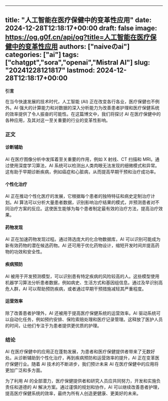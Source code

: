 
---
title: "人工智能在医疗保健中的变革性应用"
date: 2024-12-28T12:18:17+00:00
draft: false
image: https://og.g0f.cn/api/og?title=人工智能在医疗保健中的变革性应用
authors: ["naiveのai"]
categories: ["ai"]
tags: ["chatgpt","sora","openai","Mistral AI"]
slug: "20241228121817"
lastmod: 2024-12-28T12:18:17+00:00
---
**引言**

在当今快速发展的技术时代，人工智能 (AI) 正在改变各行各业，医疗保健也不例外。AI 强大的计算能力和对数据的深入分析能力为改善患者护理和医疗保健系统的效率提供了令人振奋的可能性。在这篇博文中，我们将探讨 AI 在医疗保健中的各种应用，及其对这一至关重要的行业的变革性影响。

### **正文**

#### **诊断辅助**

AI 在医疗图像分析中发挥着至关重要的作用，例如 X 射线、CT 扫描和 MRI。通过使用深度学习算法，AI 系统可以检测出人类肉眼无法发现的细微模式和异常。这有助于早期诊断疾病，例如癌症和心脏病，从而提高早期干预和治疗成功率。

#### **个性化治疗**

AI 正在推动个性化医疗的发展，它根据每个患者的独特特征和病史定制治疗计划。AI 算法可以分析大量患者数据，识别影响治疗结果的模式，并预测患者对不同治疗方案的反应。这使医生能够为每个患者制定最有效的治疗方法，提高治疗效果。

#### **药物发现**

AI 正在加速药物发现过程。通过筛选庞大的化合物数据库，AI 可以识别可能成为新有效药物的潜在候选药物。AI 还可用于优化药物设计，缩短开发时间并提高药物的功效和安全性。

#### **疾病预防**

AI 被用于开发预测模型，可以识别患有特定疾病的风险较高的人。这些模型使用机器学习算法分析患者数据，例如病史、生活方式和基因组信息。通过及早识别高危人群，AI 可以帮助预防疾病，或者通过早期干预措施减轻其严重程度。

#### **运营效率**

除了改善患者护理外，AI 还被用于提高医疗保健系统的运营效率。AI 驱动系统可以自动化任务，例如预约安排、保险索赔处理和医疗记录管理。这释放了医护人员的时间，让他们专注于为患者提供更优质的护理。

### **结论**

AI 在医疗保健中的应用正在蓬勃发展，为患者和医疗保健提供者带来了无数好处。从诊断辅助到个性化治疗，再到疾病预防和运营效率的提升，AI 正在变革医疗保健行业。随着 AI 技术的不断进步，我们预计未来 AI 在医疗保健中的应用将更加广泛和多方面。

为了利用 AI 的全部潜力，医疗保健提供者和研究人员应共同努力，开发和实施负责任和道德的 AI 解决方案。通过谨慎的规划和协作，AI 可以继续改善患者护理，提高医疗保健系统的效率，最终为所有人创造更健康、更美好的未来。